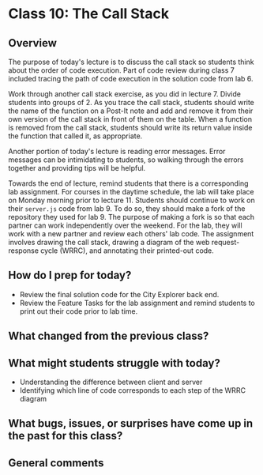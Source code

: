 # Class 10: The Call Stack
 
## Overview

The purpose of today's lecture is to discuss the call stack so students think about the order of code execution. Part of code review during class 7 included tracing the path of code execution in the solution code from lab 6.

Work through another call stack exercise, as you did in lecture 7. Divide students into groups of 2. As you trace the call stack, students should write the name of the function on a Post-It note and add and remove it from their own version of the call stack in front of them on the table. When a function is removed from the call stack, students should write its return value inside the function that called it, as appropriate.

Another portion of today's lecture is reading error messages. Error messages can be intimidating to students, so walking through the errors together and providing tips will be helpful.

Towards the end of lecture, remind students that there is a corresponding lab assignment. For courses in the daytime schedule, the lab will take place on Monday morning prior to lecture 11. Students should continue to work on their `server.js` code from lab 9. To do so, they should make a fork of the repository they used for lab 9. The purpose of making a fork is so that each partner can work independently over the weekend. For the lab, they will work with a new partner and review each others' lab code. The assignment involves drawing the call stack, drawing a diagram of the web request-response cycle (WRRC), and annotating their printed-out code.

## How do I prep for today?

- Review the final solution code for the City Explorer back end. 
- Review the Feature Tasks for the lab assignment and remind students to print out their code prior to lab time.

## What changed from the previous class?

## What might students struggle with today?

- Understanding the difference between client and server
- Identifying which line of code corresponds to each step of the WRRC diagram

## What bugs, issues, or surprises have come up in the past for this class?

## General comments
